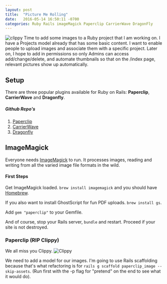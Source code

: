 ```yaml
---
layout: post
title:  "Picture Me Rolling"
date:   2016-05-14 16:50:11 -0700
categories: Ruby Rails imageMagick Paperclip CarrierWave DragonFly
---
```

![clippy](/images/clippy2.jpg) Time to add some images to a Ruby project that I am working on. I have a Projects model already that has some basic content. I want to enable people to upload images and associate them with a specific project. Later on, I hope to add in permissions so only Admins can access add/change/delete, and automate thumbnails so that on the /index page, relevant pictures show up automatically.

## Setup
There are three popular plugins available for Ruby on Rails: **Paperclip**, **CarrierWave** and **Dragonfly**.

##### Github Repo's

1. [Paperclip](https://github.com/thoughtbot/paperclip)
2. [CarrierWave](https://github.com/carrierwaveuploader/carrierwave)
3. [Dragonfly](https://github.com/markevans/dragonfly)

## ImageMagick
Everyone needs [ImageMagick](http://www.imagemagick.org/script/index.php) to run. It processes images, reading and writing from all the varied image file formats in the wild.

#### First Steps
Get ImageMagick loaded. `brew install imagemagick` and you should have [Homebrew](http://brew.sh/).

If you also want to install GhostScript for fun PDF uploads. `brew install gs`.

Add `gem "paperclip"` to your Gemfile.

And of course, stop your Rails server, `bundle` and restart. Proceed if your site is not destroyed.

### Paperclip (RIP Clippy)
We all miss you Clippy. ![Clippy](/images/clippy1.jpg)

We need to add a model for our images. I'm going to use Rails scaffolding because that's what refactoring is for `rails g scaffold paperclip_image --skip-assets`. (Run first with the -p flag for "pretend" on the end to see what it would do).
